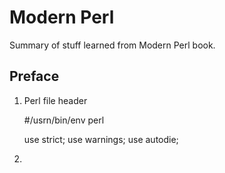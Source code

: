# Modern Perl
Summary of stuff learned from Modern Perl book.

## Preface
1. Perl file header

   #/usrn/bin/env perl
   
   use strict;
   use warnings;
   use autodie;

2. 

